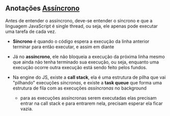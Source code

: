 ## Anotações [Assíncrono](https://developer.mozilla.org/pt-BR/docs/Learn/JavaScript/Asynchronous/Concepts)

Antes de entender o assíncrono, deve-se entender o síncrono e que a linguagem JavaScript é single thread, ou seja, ele apenas pode executar uma tarefa de cada vez.

- **Síncrono** é quando o código espera a execução da linha anterior terminar para então executar, e assim em diante

- Já no **assíncrono**, ele não bloqueia a execução da próxima linha mesmo que ainda não tenha terminado sua execução, ou seja, enquanto uma execução ocorre outra execução está sendo feito pelos fundos.

- Na engine do JS, existe a **call stack**, ela é uma estrutura de pilha que vai "pilhando" execuções _síncronas_, e existe a **task queue** que forma uma estrutura de fila com as execuções _assíncronas_ no background 
  - para as execuções assíncronas serem executadas elas precisam entrar na call stack e para entrarem nela, precisam esperar ela ficar vazia.
